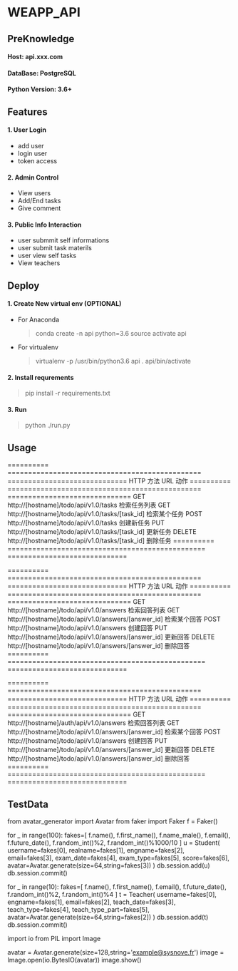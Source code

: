 # WEAPP_API

## PreKnowledge

#### Host: **api.xxx.com**
#### DataBase: PostgreSQL
#### Python Version: 3.6+



## Features

#### 1. User Login

- add user
- login user
- token access 

#### 2. Admin Control

- View  users
- Add/End tasks
- Give comment


#### 3. Public Info Interaction

- user submmit self informations
- user submit task materils
- user view self tasks
- View teachers



## Deploy

#### 1. Create New virtual env (OPTIONAL)

- For Anaconda
  > conda create -n api python=3.6
  > source activate api

- For virtualenv
  > virtualenv -p /usr/bin/python3.6  api
  > . api/bin/activate

#### 2. Install requrements

> pip install -r requirements.txt

#### 3. Run

> python ./run.py



## Usage

==========  ===============================================  =============================
HTTP 方法   URL                                               动作
==========  ===============================================  ==============================
GET         http://[hostname]/todo/api/v1.0/tasks                 检索任务列表
GET         http://[hostname]/todo/api/v1.0/tasks/[task_id]       检索某个任务
POST        http://[hostname]/todo/api/v1.0/tasks                 创建新任务
PUT         http://[hostname]/todo/api/v1.0/tasks/[task_id]       更新任务
DELETE      http://[hostname]/todo/api/v1.0/tasks/[task_id]       删除任务
==========  ================================================ =============================

==========  ===============================================  =============================
HTTP 方法   URL                                               动作
==========  ===============================================  ==============================
GET         http://[hostname]/todo/api/v1.0/answers                检索回答列表
GET         http://[hostname]/todo/api/v1.0/answers/[answer_id]    检索某个回答
POST        http://[hostname]/todo/api/v1.0/answers                创建回答
PUT         http://[hostname]/todo/api/v1.0/answers/[answer_id]    更新回答
DELETE      http://[hostname]/todo/api/v1.0/answers/[answer_id]    删除回答
==========  ================================================ =============================


==========  ===============================================  =============================
HTTP 方法   URL                                               动作
==========  ===============================================  ==============================
GET         http://[hostname]/auth/api/v1.0/answers                检索回答列表
GET         http://[hostname]/todo/api/v1.0/answers/[answer_id]    检索某个回答
POST        http://[hostname]/todo/api/v1.0/answers                创建回答
PUT         http://[hostname]/todo/api/v1.0/answers/[answer_id]    更新回答
DELETE      http://[hostname]/todo/api/v1.0/answers/[answer_id]    删除回答
==========  ================================================ =============================

## TestData
from avatar_generator import Avatar
from faker import Faker
f = Faker()

for _ in range(100):
  fakes=[
  f.name(),
  f.first_name(),
  f.name_male(),
  f.email(),
  f.future_date(),
  f.random_int()%2,
  f.random_int()%1000/10
  ]
  u = Student(
    username=fakes[0],
    realname=fakes[1],
    engname=fakes[2],
    email=fakes[3],
    exam_date=fakes[4],
    exam_type=fakes[5],
    score=fakes[6],
    avatar=Avatar.generate(size=64,string=fakes[3])
    )
  db.session.add(u)
  db.session.commit()

for _ in range(10):
  fakes=[
  f.name(),
  f.first_name(),
  f.email(),
  f.future_date(),
  f.random_int()%2,
  f.random_int()%4
  ]
  t = Teacher(
    username=fakes[0],
    engname=fakes[1],
    email=fakes[2],
    teach_date=fakes[3],
    teach_type=fakes[4],
    teach_type_part=fakes[5],
    avatar=Avatar.generate(size=64,string=fakes[2])
    )
  db.session.add(t)
  db.session.commit()




import io
from PIL import Image

avatar = Avatar.generate(size=128,string='example@sysnove.fr')
image = Image.open(io.BytesIO(avatar))
image.show()